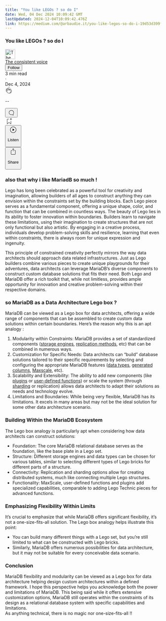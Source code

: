 ```yaml
---
title: "You like LEGOs ? so do I"
date: Wed, 04 Dec 2024 10:09:42 GMT
lastUpdated: 2024-12-04T10:09:42.476Z
link: https://medium.com/@arbaudie.it/you-like-legos-so-do-i-19d53d399ffe?source=rss-c779d007e7fe------2
---
```


<article><div class="l"><div class="l"><span class="l"></span><section><div><div class="fu gk gl gm gn go"></div><div class="gp gq gr gs gt"><div class="ab cb"><div class="ci bg gb gc gd ge"><div><h1 class="pw-post-title gu gv gw be gx gy gz ha hb hc hd he hf hg hh hi hj hk hl hm hn ho hp hq hr hs ht hu hv hw bj" data-testid="storyTitle" id="5be2">You like LEGOs ? so do I</h1><div><div class="speechify-ignore ab cp"><div class="speechify-ignore bg l"><div class="ab hx hy hz ia ib ic id ie if ig ih"><div class="ab q ih"><div class="ab ii"><div><div aria-hidden="false" class="bl"><a href="/@arbaudie.it?source=post_page---byline--19d53d399ffe---------------------------------------" rel="noopener follow"><div class="l ij ik bx il im"><div class="l fl"><img alt="The consistent voice" class="l fd bx by bz cx" data-testid="authorPhoto" height="32" loading="lazy" src="https://miro.medium.com/v2/da:true/resize:fill:64:64/0*7vBG_L_kSIeOh095" width="32"/><div class="in bx l by bz fu n io fv"></div></div></div></a></div></div></div><span class="be b bf z bj"><div class="ip ab q"><div class="ab q iq"><div class="ab q"><div><div aria-hidden="false" class="bl"><span class="be b bf z bj"><a class="ag ah ai fh ak al am an ao ap aq ar as ir" data-testid="authorName" href="/@arbaudie.it?source=post_page---byline--19d53d399ffe---------------------------------------" rel="noopener follow">The consistent voice</a></span></div></div></div><div class="is bl"></div><div aria-hidden="false" class="bl"><div class="bl"><button class="it iu iv ap ab cb q aq ex iw ix iy iz"><span class="be b bf z bj"><span class="l ja">Follow</span></span></button></div></div></div></div></span></div><div class="ab q jb"><span class="be b bf z du"><div class="ab ae"><span data-testid="storyReadTime">3 min read</span><div aria-hidden="true" class="jc jd l"><span aria-hidden="true" class="l"><span class="be b bf z du">·</span></span></div><span data-testid="storyPublishDate">Dec 4, 2024</span></div></span></div></div><div class="ab cp je jf jg jh ji jj jk jl jm jn jo jp jq jr js jt"><div class="h k w fi fj q"><div class="kj l"><div class="ab q kk kl"><div class="pw-multi-vote-icon fl km kn ko kp"><span><a class="ag ah ai fh ak al am an ao ap aq ar as at au" data-testid="headerClapButton" href="/m/signin?actionUrl=https%3A%2F%2Fmedium.com%2F_%2Fvote%2Fp%2F19d53d399ffe&amp;operation=register&amp;redirect=https%3A%2F%2Fmedium.com%2F%40arbaudie.it%2Fyou-like-legos-so-do-i-19d53d399ffe&amp;user=The+consistent+voice&amp;userId=c779d007e7fe&amp;source=---header_actions--19d53d399ffe---------------------clap_footer------------------" rel="noopener follow"><div><div aria-hidden="false" class="bl"><div class="kq ap kr ks kt ku an kv kw kx kp"><svg aria-label="clap" height="24" viewbox="0 0 24 24" width="24" xmlns="http://www.w3.org/2000/svg"><path clip-rule="evenodd" d="M11.37.828 12 3.282l.63-2.454zM13.916 3.953l1.523-2.112-1.184-.39zM8.589 1.84l1.522 2.112-.337-2.501zM18.523 18.92c-.86.86-1.75 1.246-2.62 1.33a6 6 0 0 0 .407-.372c2.388-2.389 2.86-4.951 1.399-7.623l-.912-1.603-.79-1.672c-.26-.56-.194-.98.203-1.288a.7.7 0 0 1 .546-.132c.283.046.546.231.728.5l2.363 4.157c.976 1.624 1.141 4.237-1.324 6.702m-10.999-.438L3.37 14.328a.828.828 0 0 1 .585-1.408.83.83 0 0 1 .585.242l2.158 2.157a.365.365 0 0 0 .516-.516l-2.157-2.158-1.449-1.449a.826.826 0 0 1 1.167-1.17l3.438 3.44a.363.363 0 0 0 .516 0 .364.364 0 0 0 0-.516L5.293 9.513l-.97-.97a.826.826 0 0 1 0-1.166.84.84 0 0 1 1.167 0l.97.968 3.437 3.436a.36.36 0 0 0 .517 0 .366.366 0 0 0 0-.516L6.977 7.83a.82.82 0 0 1-.241-.584.82.82 0 0 1 .824-.826c.219 0 .43.087.584.242l5.787 5.787a.366.366 0 0 0 .587-.415l-1.117-2.363c-.26-.56-.194-.98.204-1.289a.7.7 0 0 1 .546-.132c.283.046.545.232.727.501l2.193 3.86c1.302 2.38.883 4.59-1.277 6.75-1.156 1.156-2.602 1.627-4.19 1.367-1.418-.236-2.866-1.033-4.079-2.246M10.75 5.971l2.12 2.12c-.41.502-.465 1.17-.128 1.89l.22.465-3.523-3.523a.8.8 0 0 1-.097-.368c0-.22.086-.428.241-.584a.847.847 0 0 1 1.167 0m7.355 1.705c-.31-.461-.746-.758-1.23-.837a1.44 1.44 0 0 0-1.11.275c-.312.24-.505.543-.59.881a1.74 1.74 0 0 0-.906-.465 1.47 1.47 0 0 0-.82.106l-2.182-2.182a1.56 1.56 0 0 0-2.2 0 1.54 1.54 0 0 0-.396.701 1.56 1.56 0 0 0-2.21-.01 1.55 1.55 0 0 0-.416.753c-.624-.624-1.649-.624-2.237-.037a1.557 1.557 0 0 0 0 2.2c-.239.1-.501.238-.715.453a1.56 1.56 0 0 0 0 2.2l.516.515a1.556 1.556 0 0 0-.753 2.615L7.01 19c1.32 1.319 2.909 2.189 4.475 2.449q.482.08.971.08c.85 0 1.653-.198 2.393-.579.231.033.46.054.686.054 1.266 0 2.457-.52 3.505-1.567 2.763-2.763 2.552-5.734 1.439-7.586z" fill-rule="evenodd"></path></svg></div></div></div></a></span></div><div class="pw-multi-vote-count l ky kz la lb lc ld le"><p class="be b dv z du"><span class="lf">--</span></p></div></div></div><div><div aria-hidden="false" class="bl"><button aria-label="responses" class="ap kq lg lh ab q fm li lj"><svg class="lk" height="24" viewbox="0 0 24 24" width="24" xmlns="http://www.w3.org/2000/svg"><path d="M18.006 16.803c1.533-1.456 2.234-3.325 2.234-5.321C20.24 7.357 16.709 4 12.191 4S4 7.357 4 11.482c0 4.126 3.674 7.482 8.191 7.482.817 0 1.622-.111 2.393-.327.231.2.48.391.744.559 1.06.693 2.203 1.044 3.399 1.044.224-.008.4-.112.486-.287a.49.49 0 0 0-.042-.518c-.495-.67-.845-1.364-1.04-2.057a4 4 0 0 1-.125-.598zm-3.122 1.055-.067-.223-.315.096a8 8 0 0 1-2.311.338c-4.023 0-7.292-2.955-7.292-6.587 0-3.633 3.269-6.588 7.292-6.588 4.014 0 7.112 2.958 7.112 6.593 0 1.794-.608 3.469-2.027 4.72l-.195.168v.255c0 .056 0 .151.016.295.025.231.081.478.154.733.154.558.398 1.117.722 1.659a5.3 5.3 0 0 1-2.165-.845c-.276-.176-.714-.383-.941-.59z"></path></svg></button></div></div></div><div class="ab q ju jv jw jx jy jz ka kb kc kd ke kf kg kh ki"><div class="ll k j i d"></div><div class="h k"><div><div aria-hidden="false" class="bl"><span><a class="ag ah ai fh ak al am an ao ap aq ar as at au" data-testid="headerBookmarkButton" href="/m/signin?actionUrl=https%3A%2F%2Fmedium.com%2F_%2Fbookmark%2Fp%2F19d53d399ffe&amp;operation=register&amp;redirect=https%3A%2F%2Fmedium.com%2F%40arbaudie.it%2Fyou-like-legos-so-do-i-19d53d399ffe&amp;source=---header_actions--19d53d399ffe---------------------bookmark_footer------------------" rel="noopener follow"><svg aria-label="Add to list bookmark button" class="du lm" fill="none" height="25" viewbox="0 0 25 25" width="25" xmlns="http://www.w3.org/2000/svg"><path d="M18 2.5a.5.5 0 0 1 1 0V5h2.5a.5.5 0 0 1 0 1H19v2.5a.5.5 0 1 1-1 0V6h-2.5a.5.5 0 0 1 0-1H18zM7 7a1 1 0 0 1 1-1h3.5a.5.5 0 0 0 0-1H8a2 2 0 0 0-2 2v14a.5.5 0 0 0 .805.396L12.5 17l5.695 4.396A.5.5 0 0 0 19 21v-8.5a.5.5 0 0 0-1 0v7.485l-5.195-4.012a.5.5 0 0 0-.61 0L7 19.985z" fill="currentColor"></path></svg></a></span></div></div></div><div class="fd ln cn"><div class="l ae"><div class="ab cb"><div class="lo lp lq lr ls lt ci bg"><div class="ab"><div aria-hidden="false" class="bl"><div><div aria-hidden="false" class="bl"><button aria-label="Listen" class="ag fm ai fh ak al am lu ao ap aq ex lv lw lj lx ly lz ma mb s mc md me mf mg mh mi u mj mk ml" data-testid="audioPlayButton"><svg fill="none" height="24" viewbox="0 0 24 24" width="24" xmlns="http://www.w3.org/2000/svg"><path clip-rule="evenodd" d="M3 12a9 9 0 1 1 18 0 9 9 0 0 1-18 0m9-10C6.477 2 2 6.477 2 12s4.477 10 10 10 10-4.477 10-10S17.523 2 12 2m3.376 10.416-4.599 3.066a.5.5 0 0 1-.777-.416V8.934a.5.5 0 0 1 .777-.416l4.599 3.066a.5.5 0 0 1 0 .832" fill="currentColor" fill-rule="evenodd"></path></svg><div class="j i d"><p class="be b bf z du">Listen</p></div></button></div></div></div></div></div></div></div></div><div aria-describedby="postFooterSocialMenu" aria-hidden="false" aria-labelledby="postFooterSocialMenu" class="bl"><div><div aria-hidden="false" class="bl"><button aria-controls="postFooterSocialMenu" aria-expanded="false" aria-label="Share Post" class="ag fm ai fh ak al am lu ao ap aq ex lv lw lj lx ly lz ma mb s mc md me mf mg mh mi u mj mk ml" data-testid="headerSocialShareButton"><svg fill="none" height="24" viewbox="0 0 24 24" width="24" xmlns="http://www.w3.org/2000/svg"><path clip-rule="evenodd" d="M15.218 4.931a.4.4 0 0 1-.118.132l.012.006a.45.45 0 0 1-.292.074.5.5 0 0 1-.3-.13l-2.02-2.02v7.07c0 .28-.23.5-.5.5s-.5-.22-.5-.5v-7.04l-2 2a.45.45 0 0 1-.57.04h-.02a.4.4 0 0 1-.16-.3.4.4 0 0 1 .1-.32l2.8-2.8a.5.5 0 0 1 .7 0l2.8 2.79a.42.42 0 0 1 .068.498m-.106.138.008.004v-.01zM16 7.063h1.5a2 2 0 0 1 2 2v10a2 2 0 0 1-2 2h-11c-1.1 0-2-.9-2-2v-10a2 2 0 0 1 2-2H8a.5.5 0 0 1 .35.15.5.5 0 0 1 .15.35.5.5 0 0 1-.15.35.5.5 0 0 1-.35.15H6.4c-.5 0-.9.4-.9.9v10.2a.9.9 0 0 0 .9.9h11.2c.5 0 .9-.4.9-.9v-10.2c0-.5-.4-.9-.9-.9H16a.5.5 0 0 1 0-1" fill="currentColor" fill-rule="evenodd"></path></svg><div class="j i d"><p class="be b bf z du">Share</p></div></button></div></div></div></div></div></div></div></div></div><h1 class="mm mn gw be mo mp mq mr ms mt mu mv mw mx my mz na nb nc nd ne nf ng nh ni nj bj" id="ad45">also that why i like MariadB so much !</h1><p class="pw-post-body-paragraph nk nl gw nm b nn no np nq nr ns nt nu nv nw nx ny nz oa ob oc od oe of og oh gp bj" id="8750">Lego has long been celebrated as a powerful tool for creativity and imagination, allowing builders of all ages to construct anything they can envision within the constraints set by the building blocks. Each Lego piece serves as a fundamental component, offering a unique shape, color, and function that can be combined in countless ways. The beauty of Lego lies in its ability to foster innovation within boundaries. Builders learn to navigate these limitations, using their imagination to create structures that are not only functional but also artistic. By engaging in a creative process, individuals develop problem-solving skills and resilience, learning that even within constraints, there is always room for unique expression and ingenuity.</p><p class="pw-post-body-paragraph nk nl gw nm b nn oi np nq nr oj nt nu nv ok nx ny nz ol ob oc od om of og oh gp bj" id="3f4b">This principle of constrained creativity perfectly mirrors the way data architects should approach data related infrastructures. Just as Lego builders combine various pieces to create unique playgrounds for their adventures, data architects can leverage MariaDB’s diverse components to construct custom database solutions that fits their need. Both Lego and MariaDB offer a rich toolkit that, while not limitless, provides ample opportunity for innovation and creative problem-solving within their respective domains.</p><h1 class="mm mn gw be mo mp mq mr ms mt mu mv mw mx my mz na nb nc nd ne nf ng nh ni nj bj" id="3996">so MariaDB as a Data Architecture Lego box ?</h1><p class="pw-post-body-paragraph nk nl gw nm b nn no np nq nr ns nt nu nv nw nx ny nz oa ob oc od oe of og oh gp bj" id="5cee">MariaDB can be viewed as a Lego box for data architects, offering a wide range of components that can be assembled to create custom data solutions within certain boundaries. Here’s the reason why this is an apt analogy :</p><ol class=""><li class="nk nl gw nm b nn oi np nq nr oj nt nu nv ok nx ny nz ol ob oc od om of og oh on oo op bj" id="e307">Modularity within Constraints: MariaDB provides a set of standardized components (<a class="ag oq" href="https://mariadb.com/kb/en/choosing-the-right-storage-engine/" rel="noopener ugc nofollow" target="_blank">storage engines</a>, <a class="ag oq" href="https://mariadb.com/kb/en/replication-overview/" rel="noopener ugc nofollow" target="_blank">replication methods</a>, etc) that can be combined in numerous ways.</li><li class="nk nl gw nm b nn or np nq nr os nt nu nv ot nx ny nz ou ob oc od ov of og oh on oo op bj" id="e868">Customization for Specific Needs: Data architects can “build” database solutions tailored to their specific requirements by selecting and configuring the appropriate MariaDB features (<a class="ag oq" href="https://mariadb.com/kb/en/data-types/" rel="noopener ugc nofollow" target="_blank">data types</a>, <a class="ag oq" href="https://mariadb.com/kb/en/generated-columns/" rel="noopener ugc nofollow" target="_blank">generated columns</a>, <a class="ag oq" href="https://mariadb.com/resources/blog/maxscale-installation-and-configuration/" rel="noopener ugc nofollow" target="_blank">Maxscale</a>, etc).</li><li class="nk nl gw nm b nn or np nq nr os nt nu nv ot nx ny nz ou ob oc od ov of og oh on oo op bj" id="ad14">Scalability and Extensibility: The ability to add new components (like <a class="ag oq" href="https://mariadb.com/kb/en/plugin-overview/" rel="noopener ugc nofollow" target="_blank">plugins</a> or <a class="ag oq" href="https://mariadb.com/kb/en/user-defined-functions/" rel="noopener ugc nofollow" target="_blank">user-defined functions</a>) or scale the system (through <a class="ag oq" href="https://mariadb.com/kb/en/spider-storage-engine-core-concepts/" rel="noopener ugc nofollow" target="_blank">sharding</a> or replication) allows data architects to adapt their solutions as needs and technology evolve.</li><li class="nk nl gw nm b nn or np nq nr os nt nu nv ot nx ny nz ou ob oc od ov of og oh on oo op bj" id="a410">Limitations and Boundaries: While being very flexible, MariaDB has its limitations. It excels in many areas but may not be the ideal solution for some other data architecture scenario.</li></ol><h1 class="mm mn gw be mo mp mq mr ms mt mu mv mw mx my mz na nb nc nd ne nf ng nh ni nj bj" id="4723">Building Within the MariaDB Ecosystem</h1><p class="pw-post-body-paragraph nk nl gw nm b nn no np nq nr ns nt nu nv nw nx ny nz oa ob oc od oe of og oh gp bj" id="5d42">The Lego box analogy is particularly apt when considering how data architects can construct solutions:</p><ul class=""><li class="nk nl gw nm b nn oi np nq nr oj nt nu nv ok nx ny nz ol ob oc od om of og oh ow oo op bj" id="64d4">Foundation: The core MariaDB relational database serves as the foundation, like the base plate in a Lego set.</li><li class="nk nl gw nm b nn or np nq nr os nt nu nv ot nx ny nz ou ob oc od ov of og oh ow oo op bj" id="925b">Structure: Different storage engines and data types can be chosen for various tables, similar to selecting different types of Lego bricks for different parts of a structure.</li><li class="nk nl gw nm b nn or np nq nr os nt nu nv ot nx ny nz ou ob oc od ov of og oh ow oo op bj" id="b86a">Connectivity: Replication and sharding options allow for creating distributed systems, much like connecting multiple Lego structures.</li><li class="nk nl gw nm b nn or np nq nr os nt nu nv ot nx ny nz ou ob oc od ov of og oh ow oo op bj" id="dba4">Functionality: MaxScale, user-defined functions and plugins add specialized capabilities, comparable to adding Lego Technic pieces for advanced functions.</li></ul><h1 class="mm mn gw be mo mp mq mr ms mt mu mv mw mx my mz na nb nc nd ne nf ng nh ni nj bj" id="3291">Emphasizing Flexibility Within Limits</h1><p class="pw-post-body-paragraph nk nl gw nm b nn no np nq nr ns nt nu nv nw nx ny nz oa ob oc od oe of og oh gp bj" id="46c8">It’s crucial to emphasize that while MariaDB offers significant flexibility, it’s not a one-size-fits-all solution. The Lego box analogy helps illustrate this point:</p><ul class=""><li class="nk nl gw nm b nn oi np nq nr oj nt nu nv ok nx ny nz ol ob oc od om of og oh ow oo op bj" id="7500">You can build many different things with a Lego set, but you’re still limited to what can be constructed with Lego bricks.</li><li class="nk nl gw nm b nn or np nq nr os nt nu nv ot nx ny nz ou ob oc od ov of og oh ow oo op bj" id="dc0f">Similarly, MariaDB offers numerous possibilities for data architecture, but it may not be suitable for every conceivable data scenario.</li></ul><h1 class="mm mn gw be mo mp mq mr ms mt mu mv mw mx my mz na nb nc nd ne nf ng nh ni nj bj" id="cc7f">Conclusion</h1><p class="pw-post-body-paragraph nk nl gw nm b nn no np nq nr ns nt nu nv nw nx ny nz oa ob oc od oe of og oh gp bj" id="7a48">MariaDB flexibility and modularity can be viewed as a Lego box for data architecture helping design custom architectures within a defined framework. I hope this perspective helps you acknowledge both the power and limitations of MariaDB. This being said while it offers extensive customization options, MariaDB still operates within the constraints of its design as a relational database system with specific capabilities and limitations. <br/>As anything technical, there is no magic nor one-size-fits-all !!</p></div></div></div></div></section></div></div></article>
